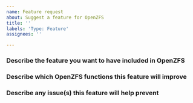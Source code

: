 ```yaml
---
name: Feature request
about: Suggest a feature for OpenZFS
title: ''
labels: 'Type: Feature'
assignees: ''

---
```


<!-- Please fill out the following template, which will help other contributors address your issue. -->

<!--
Thank you for reporting an issue.

*IMPORTANT* - Please check our issue tracker before opening a new issue.
Additional valuable information can be found in the OpenZFS documentation
and mailing list archives.

Please fill in as much of the template as possible.
-->

### Describe the feature you want to have included in OpenZFS

### Describe which OpenZFS functions this feature will improve

### Describe any issue(s) this feature will help prevent
